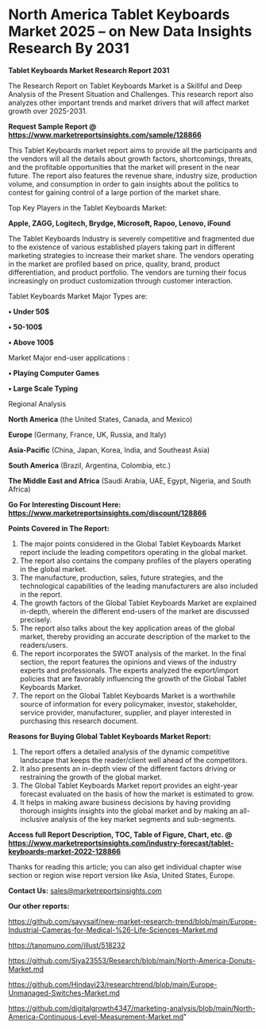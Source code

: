 # North America Tablet Keyboards Market 2025 – on New Data Insights Research By 2031

<strong>Tablet Keyboards Market Research Report 2031</strong>

The Research Report on Tablet Keyboards Market is a Skillful and Deep Analysis of the Present Situation and Challenges. This research report also analyzes other important trends and market drivers that will affect market growth over 2025-2031.

<strong>Request Sample Report @ <a href=https://www.marketreportsinsights.com/sample/128866>https://www.marketreportsinsights.com/sample/128866</a></strong>

This Tablet Keyboards market report aims to provide all the participants and the vendors will all the details about growth factors, shortcomings, threats, and the profitable opportunities that the market will present in the near future. The report also features the revenue share, industry size, production volume, and consumption in order to gain insights about the politics to contest for gaining control of a large portion of the market share.

Top Key Players in the Tablet Keyboards Market:

<strong>Apple, ZAGG, Logitech, Brydge, Microsoft, Rapoo, Lenovo, iFound</strong>

The Tablet Keyboards Industry is severely competitive and fragmented due to the existence of various established players taking part in different marketing strategies to increase their market share. The vendors operating in the market are profiled based on price, quality, brand, product differentiation, and product portfolio. The vendors are turning their focus increasingly on product customization through customer interaction.

Tablet Keyboards Market Major Types are:

<strong>• Under 50$

• 50-100$

• Above 100$</strong>

Market Major end-user applications :

<strong>• Playing Computer Games

• Large Scale Typing</strong>

Regional Analysis

</u><strong><b>North America</b></strong> (the United States, Canada, and Mexico)

<strong><b>Europe </b></strong>(Germany, France, UK, Russia, and Italy)

<strong><b>Asia-Pacific</b></strong> (China, Japan, Korea, India, and Southeast Asia)

<strong><b>South America</b></strong> (Brazil, Argentina, Colombia, etc.)

<strong><b>The Middle East and Africa</b></strong> (Saudi Arabia, UAE, Egypt, Nigeria, and South Africa)

<strong>Go For Interesting Discount Here: <a href=https://www.marketreportsinsights.com/discount/128866>https://www.marketreportsinsights.com/discount/128866</a></strong>

<strong>Points Covered in The Report:</strong>
<ol>
  <li>The major points considered in the Global Tablet Keyboards Market report include the leading competitors operating in the global market.</li>
  <li>The report also contains the company profiles of the players operating in the global market.</li>
  <li>The manufacture, production, sales, future strategies, and the technological capabilities of the leading manufacturers are also included in the report.</li>
  <li>The growth factors of the Global Tablet Keyboards Market are explained in-depth, wherein the different end-users of the market are discussed precisely.</li>
  <li>The report also talks about the key application areas of the global market, thereby providing an accurate description of the market to the readers/users.</li>
  <li>The report incorporates the SWOT analysis of the market. In the final section, the report features the opinions and views of the industry experts and professionals. The experts analyzed the export/import policies that are favorably influencing the growth of the Global Tablet Keyboards Market.</li>
  <li>The report on the Global Tablet Keyboards Market is a worthwhile source of information for every policymaker, investor, stakeholder, service provider, manufacturer, supplier, and player interested in purchasing this research document.</li>
</ol>
<strong>Reasons for Buying Global Tablet Keyboards Market Report:</strong>

<ol>
  <li>The report offers a detailed analysis of the dynamic competitive landscape that keeps the reader/client well ahead of the competitors.</li>
  <li>It also presents an in-depth view of the different factors driving or restraining the growth of the global market.</li>
  <li>The Global Tablet Keyboards Market report provides an eight-year forecast evaluated on the basis of how the market is estimated to grow.</li>
  <li>It helps in making aware business decisions by having providing thorough insights insights into the global market and by making an all-inclusive analysis of the key market segments and sub-segments.</li>
</ol>
<strong>Access full Report Description, TOC, Table of Figure, Chart, etc. @ <a href=https://www.marketreportsinsights.com/industry-forecast/tablet-keyboards-market-2022-128866>https://www.marketreportsinsights.com/industry-forecast/tablet-keyboards-market-2022-128866</a></strong>


Thanks for reading this article; you can also get individual chapter wise section or region wise report version like Asia, United States, Europe.

<strong>Contact Us:</strong>
sales@marketreportsinsights.com

<strong>Our other reports:</strong>

<a href=https://github.com/sayysaif/new-market-research-trend/blob/main/Europe-Industrial-Cameras-for-Medical-%26-Life-Sciences-Market.md>https://github.com/sayysaif/new-market-research-trend/blob/main/Europe-Industrial-Cameras-for-Medical-%26-Life-Sciences-Market.md</a>

<a href=https://tanomuno.com/illust/518232>https://tanomuno.com/illust/518232</a>

<a href=https://github.com/Siya23553/Research/blob/main/North-America-Donuts-Market.md>https://github.com/Siya23553/Research/blob/main/North-America-Donuts-Market.md</a>

<a href=https://github.com/Hindavi23/researchtrend/blob/main/Europe-Unmanaged-Switches-Market.md>https://github.com/Hindavi23/researchtrend/blob/main/Europe-Unmanaged-Switches-Market.md</a>

<a href=https://github.com/digitalgrowth4347/marketing-analysis/blob/main/North-America-Continuous-Level-Measurement-Market.md>https://github.com/digitalgrowth4347/marketing-analysis/blob/main/North-America-Continuous-Level-Measurement-Market.md</a>"
